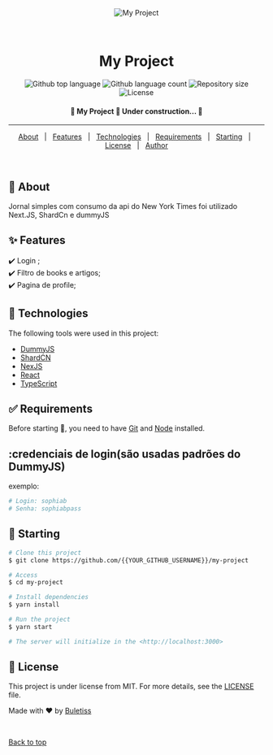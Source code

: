 <div align="center" id="top"> 
  <img src="./.github/app.gif" alt="My Project" />

&#xa0;

  <!-- <a href="https://myproject.netlify.app">Demo</a> -->
</div>

<h1 align="center">My Project</h1>

<p align="center">
  <img alt="Github top language" src="https://img.shields.io/github/languages/top/Buletiss/new-york-api?color=56BEB8">

  <img alt="Github language count" src="https://img.shields.io/github/languages/count/Buletiss/new-york-api?color=56BEB8">

  <img alt="Repository size" src="https://img.shields.io/github/repo-size/Buletiss/new-york-api?color=56BEB8">

  <img alt="License" src="https://img.shields.io/github/license/Buletiss/new-york-api?color=56BEB8">
</p>

 <h4 align="center">
	🚧  My Project 🚀 Under construction...  🚧
</h4>

<hr>

<p align="center">
  <a href="#dart-about">About</a> &#xa0; | &#xa0; 
  <a href="#sparkles-features">Features</a> &#xa0; | &#xa0;
  <a href="#rocket-technologies">Technologies</a> &#xa0; | &#xa0;
  <a href="#white_check_mark-requirements">Requirements</a> &#xa0; | &#xa0;
  <a href="#checkered_flag-starting">Starting</a> &#xa0; | &#xa0;
  <a href="#memo-license">License</a> &#xa0; | &#xa0;
  <a href="https://github.com/{{YOUR_GITHUB_USERNAME}}" target="_blank">Author</a>
</p>

<br>

## :dart: About

Jornal simples com consumo da api do New York Times
foi utilizado Next.JS, ShardCn e dummyJS

## :sparkles: Features

:heavy_check_mark: Login ;\
:heavy_check_mark: Filtro de books e artigos;\
:heavy_check_mark: Pagina de profile;

## :rocket: Technologies

The following tools were used in this project:

- [DummyJS](https://dummyjson.com/)
- [ShardCN](https://ui.shadcn.com/)
- [NexJS](https://nextjs.org/)
- [React](https://react.dev/)
- [TypeScript](https://www.typescriptlang.org/)

## :white_check_mark: Requirements

Before starting :checkered_flag:, you need to have [Git](https://git-scm.com) and [Node](https://nodejs.org/en/) installed.

## :credenciais de login(são usadas padrões do DummyJS)
exemplo: 
```bash
# Login: sophiab
# Senha: sophiabpass

```

## :checkered_flag: Starting

```bash
# Clone this project
$ git clone https://github.com/{{YOUR_GITHUB_USERNAME}}/my-project

# Access
$ cd my-project

# Install dependencies
$ yarn install

# Run the project
$ yarn start

# The server will initialize in the <http://localhost:3000>
```

## :memo: License

This project is under license from MIT. For more details, see the [LICENSE](LICENSE.md) file.

Made with :heart: by <a href="https://github.com/Buletiss" target="_blank">Buletiss</a>

&#xa0;

<a href="#top">Back to top</a>

